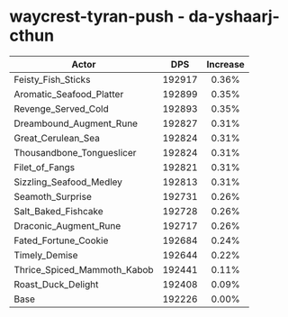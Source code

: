 # waycrest-tyran-push - da-yshaarj-cthun
| Actor | DPS | Increase |
|---|:---:|:---:|
|Feisty_Fish_Sticks|192917|0.36%|
|Aromatic_Seafood_Platter|192899|0.35%|
|Revenge_Served_Cold|192893|0.35%|
|Dreambound_Augment_Rune|192827|0.31%|
|Great_Cerulean_Sea|192824|0.31%|
|Thousandbone_Tongueslicer|192824|0.31%|
|Filet_of_Fangs|192821|0.31%|
|Sizzling_Seafood_Medley|192813|0.31%|
|Seamoth_Surprise|192731|0.26%|
|Salt_Baked_Fishcake|192728|0.26%|
|Draconic_Augment_Rune|192717|0.26%|
|Fated_Fortune_Cookie|192684|0.24%|
|Timely_Demise|192644|0.22%|
|Thrice_Spiced_Mammoth_Kabob|192441|0.11%|
|Roast_Duck_Delight|192408|0.09%|
|Base|192226|0.00%|
